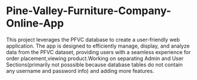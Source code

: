 # Pine-Valley-Furniture-Company-Online-App

This project leverages the PFVC database to create a user-friendly web application. The app is designed to efficiently manage, display, and analyze data from the PFVC dataset, providing users with a seamless experience for order placement,viewing product.Working on separating Admin and User Sections(primarily not posssible because database tables do not contain any username and password info) and adding more features.
